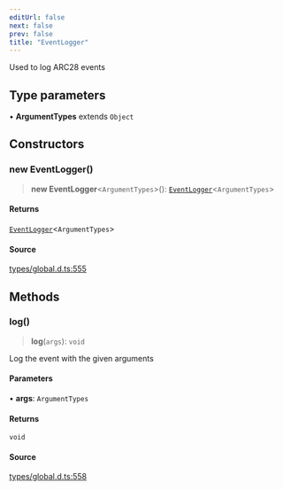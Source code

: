 ```yaml
---
editUrl: false
next: false
prev: false
title: "EventLogger"
---
```


Used to log ARC28 events

## Type parameters

• **ArgumentTypes** extends `Object`

## Constructors

### new EventLogger()

> **new EventLogger**\<`ArgumentTypes`\>(): [`EventLogger`](EventLogger.md)\<`ArgumentTypes`\>

#### Returns

[`EventLogger`](EventLogger.md)\<`ArgumentTypes`\>

#### Source

[types/global.d.ts:555](https://github.com/algorandfoundation/tealscript/blob/e015f8b0/types/global.d.ts#L555)

## Methods

### log()

> **log**(`args`): `void`

Log the event with the given arguments

#### Parameters

• **args**: `ArgumentTypes`

#### Returns

`void`

#### Source

[types/global.d.ts:558](https://github.com/algorandfoundation/tealscript/blob/e015f8b0/types/global.d.ts#L558)
